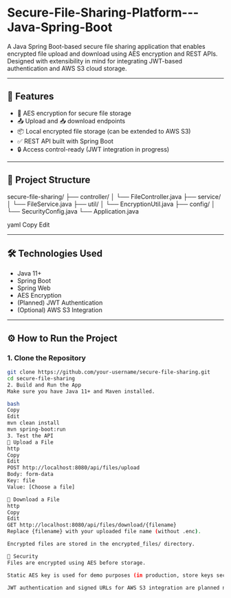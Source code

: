 # Secure-File-Sharing-Platform---Java-Spring-Boot

A Java Spring Boot-based secure file sharing application that enables encrypted file upload and download using AES encryption and REST APIs. Designed with extensibility in mind for integrating JWT-based authentication and AWS S3 cloud storage.

---

## 🚀 Features

- 🔐 AES encryption for secure file storage
- 📤 Upload and 📥 download endpoints
- 📦 Local encrypted file storage (can be extended to AWS S3)
- ✅ REST API built with Spring Boot
- 🔒 Access control-ready (JWT integration in progress)

---

## 📁 Project Structure

secure-file-sharing/ ├── controller/ │ └── FileController.java ├── service/ │ └── FileService.java ├── util/ │ └── EncryptionUtil.java ├── config/ │ └── SecurityConfig.java └── Application.java

yaml
Copy
Edit

---

## 🛠️ Technologies Used

- Java 11+
- Spring Boot
- Spring Web
- AES Encryption
- (Planned) JWT Authentication
- (Optional) AWS S3 Integration

---

## ⚙️ How to Run the Project

### 1. Clone the Repository
```bash
git clone https://github.com/your-username/secure-file-sharing.git
cd secure-file-sharing
2. Build and Run the App
Make sure you have Java 11+ and Maven installed.

bash
Copy
Edit
mvn clean install
mvn spring-boot:run
3. Test the API
🔸 Upload a File
http
Copy
Edit
POST http://localhost:8080/api/files/upload
Body: form-data
Key: file
Value: [Choose a file]

🔸 Download a File
http
Copy
Edit
GET http://localhost:8080/api/files/download/{filename}
Replace {filename} with your uploaded file name (without .enc).

Encrypted files are stored in the encrypted_files/ directory.

🔐 Security
Files are encrypted using AES before storage.

Static AES key is used for demo purposes (in production, store keys securely via environment variables or vaults).

JWT authentication and signed URLs for AWS S3 integration are planned next.

